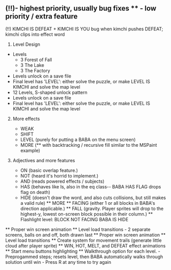 (!!)- highest priority, usually bug fixes
** - low priority / extra feature
----------------------------------------------------------------------------------------
(!!) KIMCHI IS DEFEAT + KIMCHI IS YOU bug when kimchi pushes DEFEAT; kimchi clips into effect word

1. Level Design
- Levels
    - 3 Forest of Fall
    - 3 The Lake
    - 3 The Factory 
- Levels unlock on a save file
- Final level has 'LEVEL': either solve the puzzle, or make LEVEL IS KIMCHI and solve the map level
- 12 Levels, S-shaped unlock pattern
- Levels unlock on a save file
- Final level has 'LEVEL': either solve the puzzle, or make LEVEL IS KIMCHI and solve the map level

2. More effects 
    - WEAK
    - SHIFT 
    - LEVEL (purely for putting a BABA on the menu screen)
    - MORE  (** with backtracking / recursive fill similar to the MSPaint example)

3. Adjectives and more features
    - ON (basic overlap feature.)
    - NOT (heard it's horrid to implement.) 
    - AND (reads powered effects / subjects)
    - HAS (behaves like Is, also in the eq class-- BABA HAS FLAG drops flag on death)
    - HIDE (doesn't draw the word, and also cuts collisions, but still makes a valid rule)
    ** MORE
    ** FACING (either 1 or all blocks in BABA's direction applicable.)
    ** FALL (gravity. Player sprites will drop to the highest-y, lowest on-screen block possible in their column.)
    ** Flashlight level: BLOCK NOT FACING BABA IS HIDE

** Proper win screen animation
** Level load transitions
    - 2 separate screens, balls on and off, both drawn last
** Proper win screen animation
** Level load transitions
** Create system for movement trails (generate little cloud after player sprite)
** WIN, HOT, MELT, and DEFEAT effect animations
** Start menu buttons highlighting
** Walkthrough option for each level.
    - Preprogammed steps; resets level, then BABA automatically walks through solution until win
    - Press R at any time to try again 
